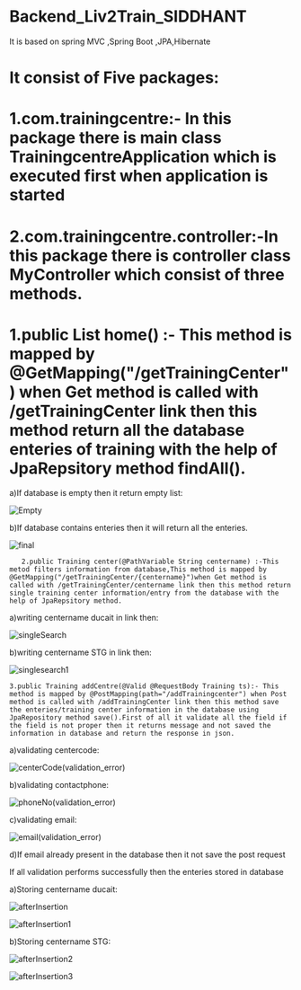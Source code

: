 # Backend_Liv2Train_SIDDHANT
It is based on spring MVC ,Spring Boot ,JPA,Hibernate

# It consist of Five packages:

# 1.com.trainingcentre:- In this package there is main class TrainingcentreApplication which is executed first when application is started

# 2.com.trainingcentre.controller:-In this package there is controller class MyController which consist of three methods.
 # 1.public List<Training> home() :- This method is mapped by @GetMapping("/getTrainingCenter") when Get method is called with /getTrainingCenter link then this method return all the database enteries of training with the help of JpaRepsitory method findAll().
  
  a)If database is empty then it return empty list:
  
 ![Empty](https://user-images.githubusercontent.com/66818761/85323002-e5d97b80-b4e4-11ea-8a36-765153b0819e.png)
 
  b)If database contains enteries then it will return all the enteries.
  
 ![final](https://user-images.githubusercontent.com/66818761/85323028-effb7a00-b4e4-11ea-8ce3-36617b1abc5a.png)
  
       2.public Training center(@PathVariable String centername) :-This metod filters information from database,This method is mapped by @GetMapping("/getTrainingCenter/{centername}")when Get method is called with /getTrainingCenter/centername link then this method return single training center information/entry from the database with the help of JpaRepsitory method.
  
  a)writing centername ducait in link then:
  
  ![singleSearch](https://user-images.githubusercontent.com/66818761/85323523-c2630080-b4e5-11ea-83d4-e7498ff07353.png)

  b)writing centername STG in link then:
  
  ![singlesearch1](https://user-images.githubusercontent.com/66818761/85323536-cabb3b80-b4e5-11ea-96ff-38a07f56b656.png)


    3.public Training addCentre(@Valid @RequestBody Training ts):- This method is mapped by @PostMapping(path="/addTrainingcenter") when Post method is called with /addTrainingCenter link then this method save the enteries/training center information in the database using JpaRepository method save().First of all it validate all the field if the field is not proper then it returns message and not saved the information in database and return the response in json.
  
  a)validating centercode:
  
![centerCode(validation_error)](https://user-images.githubusercontent.com/66818761/85324120-e410b780-b4e6-11ea-9789-c3389eadc58c.png)

  b)validating contactphone:
  
![phoneNo(validation_error)](https://user-images.githubusercontent.com/66818761/85324132-ea069880-b4e6-11ea-8d38-9ddbdb049950.png)

  c)validating email:
  
![email(validation_error)](https://user-images.githubusercontent.com/66818761/85324146-eecb4c80-b4e6-11ea-8a68-275ecf0a3aee.png)

  d)If email already present in the database then it not save the post request
  
  If all validation performs successfully then the enteries stored in database
  
  a)Storing centername ducait:
  
  
![afterInsertion](https://user-images.githubusercontent.com/66818761/85324509-99436f80-b4e7-11ea-8488-1650abf03a71.png)


![afterInsertion1](https://user-images.githubusercontent.com/66818761/85324514-9d6f8d00-b4e7-11ea-92b3-ea273cef43a6.png)

  b)Storing centername STG:
  
![afterInsertion2](https://user-images.githubusercontent.com/66818761/85324525-a1031400-b4e7-11ea-91af-ddcf7cd476e8.png)

![afterInsertion3](https://user-images.githubusercontent.com/66818761/85324549-abbda900-b4e7-11ea-969b-15a421375c84.png)
